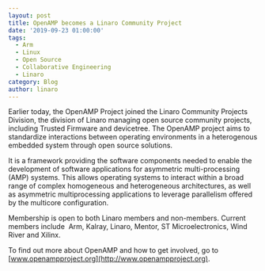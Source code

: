 ```yaml
---
layout: post
title: OpenAMP becomes a Linaro Community Project
date: '2019-09-23 01:00:00'
tags:
  - Arm
  - Linux
  - Open Source
  - Collaborative Engineering
  - Linaro
category: Blog
author: linaro
---
```

Earlier today, the OpenAMP Project joined the Linaro Community Projects Division, the division of Linaro managing open source community projects, including Trusted Firmware and devicetree. The OpenAMP project aims to standardize interactions between operating environments in a heterogenous embedded system through open source solutions.

It is a framework providing the software components needed to enable the development of software applications for asymmetric multi-processing (AMP) systems. This allows operating systems to interact within a broad range of complex homogeneous and heterogeneous architectures, as well as asymmetric multiprocessing applications to leverage parallelism offered by the multicore configuration.

Membership is open to both Linaro members and non-members. Current members include  Arm, Kalray, Linaro, Mentor, ST Microelectronics, Wind River and Xilinx. 

To find out more about OpenAMP and how to get involved, go to [www.openampproject.org](http://www.openampproject.org).

